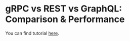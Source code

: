 # gRPC vs REST vs GraphQL: Comparison & Performance

You can find tutorial [here](https://youtu.be/uH0SxYdsjv4).
